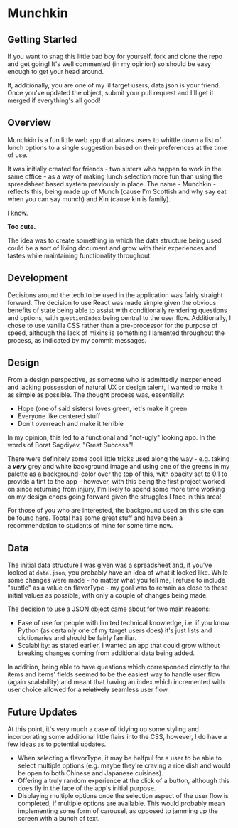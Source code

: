 # Munchkin
## Getting Started
If you want to snag this little bad boy for yourself, fork and clone the repo and get going! It's well commented (in my opinion) so should be easy enough to get your head around.

If, additionally, you are one of my lil target users, data.json is your friend. Once you've updated the object, submit your pull request and I'll get it merged if everything's all good!

## Overview
Munchkin is a fun little web app that allows users to whittle down a list of lunch options to a single suggestion based on their preferences at the time of use.

It was initially created for friends - two sisters who happen to work in the same office - as a way of making lunch selection more fun than using the spreadsheet based system previously in place. The name - Munchkin - reflects this, being made up of Munch (cause I'm Scottish and why say eat when you can say munch) and Kin (cause kin is family).

I know.

**Too cute.**

The idea was to create something in which the data structure being used could be a sort of living document and grow with their experiences and tastes while maintaining functionality throughout.

## Development
Decisions around the tech to be used in the application was fairly straight forward. The decision to use React was made simple given the obvious benefits of state being able to assist with conditionally rendering questions and options, with `questionIndex` being central to the user flow. Additionally, I chose to use vanilla CSS rather than a pre-processor for the purpose of speed, although the lack of mixins is something I lamented throughout the process, as indicated by my commit messages.

## Design
From a design perspective, as someone who is admittedly inexperienced and lacking possession of natural UX or design talent, I wanted to make it as simple as possible. The thought process was, essentially:

* Hope (one of said sisters) loves green, let's make it green
* Everyone like centered stuff
* Don't overreach and make it terrible

In my opinion, this led to a functional and "not-ugly" looking app. In the words of Borat Sagdiyev, "Great Success"!

There were definitely some cool little tricks used along the way - e.g. taking a ***very*** grey and white background image and using one of the greens in my palette as a background-color over the top of this, with opacity set to 0.1 to provide a tint to the app - however, with this being the first project worked on since returning from injury, I'm likely to spend some more time working on my design chops going forward given the struggles I face in this area!

For those of you who are interested, the background used on this site can be found [here](https://www.toptal.com/designers/subtlepatterns/funky-lines/). Toptal has some great stuff and have been a recommendation to students of mine for some time now.

## Data
The initial data structure I was given was a spreadsheet and, if you've looked at `data.json`, you probably have an idea of what it looked like. While some changes were made - no matter what you tell me, I refuse to include "subtle" as a value on flavorType - my goal was to remain as close to these initial values as possible, with only a couple of changes being made.

The decision to use a JSON object came about for two main reasons:

* Ease of use for people with limited technical knowledge, i.e. if you know Python (as certainly one of my target users does) it's just lists and dictionaries and should be fairly familiar.
* Scalability: as stated earlier, I wanted an app that could grow without breaking changes coming from additional data being added.

In addition, being able to have questions which corresponded directly to the items and items' fields seemed to be the easiest way to handle user flow (again scalability) and meant that having an index which incremented with user choice allowed for a ~~relatively~~ seamless user flow.

## Future Updates
At this point, it's very much a case of tidying up some styling and incorporating some additional little flairs into the CSS, however, I do have a few ideas as to potential updates.

* When selecting a flavorType, it may be helfpul for a user to be able to select multiple options (e.g. maybe they're craving a rice dish and would be open to both Chinese and Japanese cuisines).
* Offering a truly random experience at the click of a button, although this does fly in the face of the app's initial purpose.
* Displaying multiple options once the selection aspect of the user flow is completed, if multiple options are available. This would probably mean implementing some form of carousel, as opposed to jamming up the screen with a bunch of text.